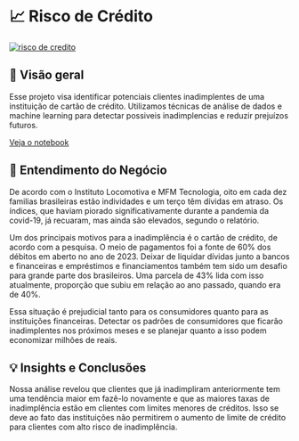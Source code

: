 # 📈 Risco de Crédito
[![risco de credito](https://github.com/Mathsnts18/risco_de_credito/assets/140824110/9bea7629-d300-448b-9919-1dce42f62139)](https://github.com/Mathsnts18/risco_de_credito/blob/main/notebooks/risco_de_credito.ipynb)

## 📌 Visão geral 
Esse projeto visa identificar potenciais clientes inadimplentes de uma instituição de cartão de crédito. Utilizamos técnicas de análise de dados e machine learning para detectar possiveis inadimplencias e reduzir prejuízos futuros.

[Veja o notebook](https://github.com/Mathsnts18/risco_de_credito/blob/main/notebooks/risco_de_credito.ipynb)

## 💼 Entendimento do Negócio
De acordo com o Instituto Locomotiva e MFM Tecnologia, oito em cada dez familias brasileiras estão individades e um terço têm dívidas em atraso. Os índices, que haviam piorado significativamente durante a pandemia da covid-19, já recuaram, mas ainda são elevados, segundo o relatório.

Um dos principais motivos para a inadimplência é o cartão de crédito, de acordo com a pesquisa. O meio de pagamentos foi a fonte de 60% dos débitos em aberto no ano de 2023. Deixar de liquidar dívidas junto a bancos e financeiras e empréstimos e financiamentos também tem sido um desafio para grande parte dos brasileiros. Uma parcela de 43% lida com isso atualmente, proporção que subiu em relação ao ano passado, quando era de 40%.

Essa situação é prejudicial tanto para os consumidores quanto para as instituições financeiras. Detectar os padrões de consumidores que ficarão inadimplentes nos próximos meses e se planejar quanto a isso podem economizar milhões de reais.

## 💡 Insights e Conclusões
Nossa análise revelou que clientes que já inadimpliram anteriormente tem uma tendência maior em fazê-lo novamente e que as maiores taxas de inadimplência estão em clientes com limites menores de créditos. Isso se deve ao fato das instituições não permitirem o aumento de limite de crédito para clientes com alto risco de inadimplência.
